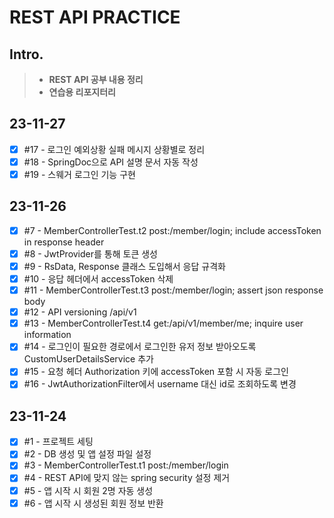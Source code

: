 # REST API PRACTICE

## Intro.
>- **REST API 공부 내용 정리**
>- **연습용 리포지터리**

## 23-11-27
- [x] #17 - 로그인 예외상황 실패 메시지 상황별로 정리
- [x] #18 - SpringDoc으로 API 설명 문서 자동 작성
- [x] #19 - 스웨거 로그인 기능 구현

## 23-11-26
- [x] #7 - MemberControllerTest.t2 post:/member/login; include accessToken in response header
- [x] #8 - JwtProvider를 통해 토큰 생성
- [x] #9 - RsData, Response 클래스 도입해서 응답 규격화
- [x] #10 - 응답 헤더에서 accessToken 삭제
- [x] #11 - MemberControllerTest.t3 post:/member/login; assert json response body
- [x] #12 - API versioning /api/v1
- [x] #13 - MemberControllerTest.t4 get:/api/v1/member/me; inquire user information
- [x] #14 - 로그인이 필요한 경로에서 로그인한 유저 정보 받아오도록 CustomUserDetailsService 추가
- [x] #15 - 요청 헤더 Authorization 키에 accessToken 포함 시 자동 로그인
- [x] #16 - JwtAuthorizationFilter에서 username 대신 id로 조회하도록 변경

## 23-11-24
- [x] #1 - 프로젝트 세팅
- [x] #2 - DB 생성 및 앱 설정 파일 설정
- [x] #3 - MemberControllerTest.t1 post:/member/login
- [x] #4 - REST API에 맞지 않는 spring security 설정 제거
- [x] #5 - 앱 시작 시 회원 2명 자동 생성
- [x] #6 - 앱 시작 시 생성된 회원 정보 반환